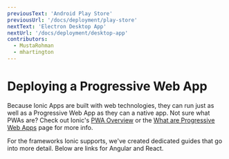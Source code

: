 ```yaml
---
previousText: 'Android Play Store'
previousUrl: '/docs/deployment/play-store'
nextText: 'Electron Desktop App'
nextUrl: '/docs/deployment/desktop-app'
contributors:
  - MustaRohman
  - mhartington
---
```


# Deploying a Progressive Web App

Because Ionic Apps are built with web technologies, they can run just as well as a Progressive Web App as they can a native app. Not sure what PWAs are? Check out Ionic's <a href="https://ionicframework.com/pwa" target="_blank">PWA Overview</a> or the <a href="/docs/core-concepts/what-are-progressive-web-apps">What are Progressive Web Apps</a> page for more info.

For the frameworks Ionic supports, we've created dedicated guides that go into more detail. Below are links for Angular and React.

<docs-cards>
  <docs-card header="Angular" href="/docs/angular/pwa" img="/docs/assets/img/frameworks/angular.svg"></docs-card>
  <docs-card header="React" href="/docs/react/pwa" img="/docs/assets/img/frameworks/react.svg"></docs-card>
</docs-cards>
